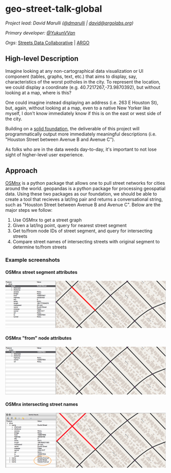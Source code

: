 # geo-street-talk-global
_Project lead: David Marulli ([@dmarulli](https://github.com/dmarulli) | david@argolabs.org)_

_Primary developer: [@YukunVVan](https://github.com/YukunVVan)_

_Orgs_: [Streets Data Collaborative](https://github.com/Streets-Data-Collaborative) | [ARGO](http://www.argolabs.org)

## High-level Description
Imagine looking at any non-cartographical data visualization or UI component (tables, graphs, text, etc.) that aims to display, say, characteristics of the worst potholes in the city. To represent the location, we could display a coordinate (e.g. 40.7217267,-73.9870392), but without looking at a map, where is this?

One could imagine instead displaying an address (i.e. 263 E Houston St), but, again, without looking at a map, even to a native New Yorker like myself, I don't know immediately know if this is on the east or west side of the city.

Building on a [solid foundation](https://medium.com/a-r-g-o/introducing-geo-street-talk-c11bd2306ff1), the deliverable of this project will programmatically output more immediately meaningful descriptions (i.e. "Houston Street between Avenue B and Avenue C").

As folks who are in the data weeds day-to-day, it's important to not lose sight of higher-level user experience.


## Approach
[OSMnx](https://github.com/gboeing/osmnx) is a python package that allows one to pull street networks for cities around the world. geopandas is a python package for processing geospatial data. Using these two packages as our foundation, we should be able to create a tool that recieves a lat/lng pair and returns a conversational string, such as "Houston Street between Avenue B and Avenue C". Below are the major steps we follow:

1. Use OSMnx to get a street graph
2. Given a lat/lng point, query for nearest street segment
3. Get to/from node IDs of street segment, and query for intersecting streets
4. Compare street names of intersecting streets with original segment to determine to/from streets

### Example screenshots
#### OSMnx street segment attributes
![osmnx_street_segment_attributes](img/osmnx_street_segment_attributes.png)
#### OSMnx "from" node attributes
![osmnx_from_node_attributes](img/osmnx_from_node_attributes.png)
#### OSMnx intersecting street names
![osmnx_intersecting_street_names](img/osmnx_intersecting_street_names.png)
